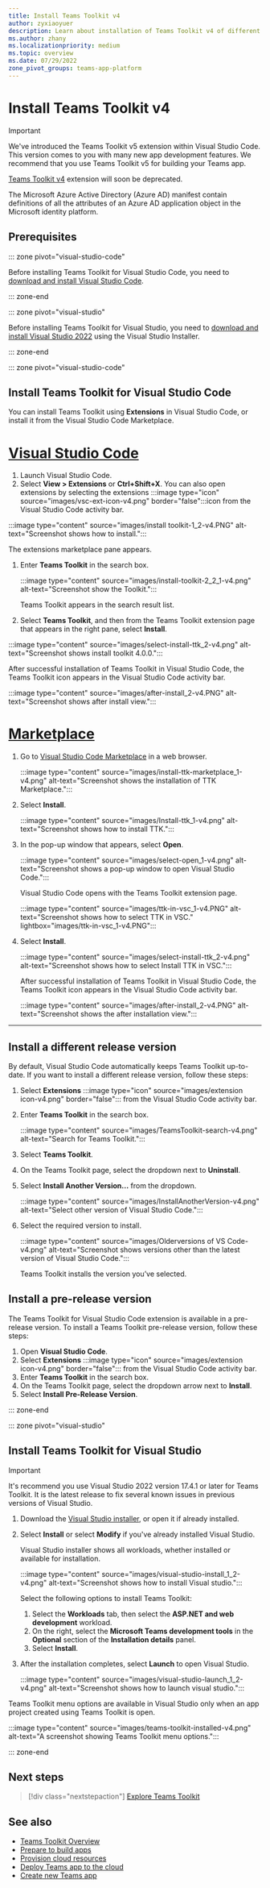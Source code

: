 ```yaml
---
title: Install Teams Toolkit v4
author: zyxiaoyuer
description: Learn about installation of Teams Toolkit v4 of different versions in Visual Studio Code, Visual Studio, and marketplace.
ms.author: zhany
ms.localizationpriority: medium
ms.topic: overview
ms.date: 07/29/2022
zone_pivot_groups: teams-app-platform
---
```


# Install Teams Toolkit v4

> [!IMPORTANT]
>
> We've introduced the Teams Toolkit v5 extension within Visual Studio Code. This version comes to you with many new app development features. We recommend that you use Teams Toolkit v5 for building your Teams app.
>
> [Teams Toolkit v4](~/toolkit/toolkit-v4/teams-toolkit-fundamentals-v4.md) extension will soon be deprecated.

The Microsoft Azure Active Directory (Azure AD) manifest contain definitions of all the attributes of an Azure AD application object in the Microsoft identity platform.

## Prerequisites

::: zone pivot="visual-studio-code"

Before installing Teams Toolkit for Visual Studio Code, you need to [download and install Visual Studio Code](https://code.visualstudio.com/Download).

::: zone-end

::: zone pivot="visual-studio"

Before installing Teams Toolkit for Visual Studio, you need to [download and install Visual Studio 2022](https://aka.ms/VSDownload) using the Visual Studio Installer.

::: zone-end

::: zone pivot="visual-studio-code"

## Install Teams Toolkit for Visual Studio Code

You can install Teams Toolkit using **Extensions** in Visual Studio Code, or install it from the Visual Studio Code Marketplace.

# [Visual Studio Code](#tab/vscode)

1. Launch Visual Studio Code.
1. Select **View > Extensions** or **Ctrl+Shift+X**. You can also open extensions by selecting the extensions :::image type="icon" source="images/vsc-ext-icon-v4.png" border="false":::icon from the Visual Studio Code activity bar.

:::image type="content" source="images/install toolkit-1_2-v4.PNG" alt-text="Screenshot shows how to install.":::

   The extensions marketplace pane appears.

1. Enter **Teams Toolkit** in the search box.

   :::image type="content" source="images/install-toolkit-2_2_1-v4.png" alt-text="Screenshot show the Toolkit.":::

   Teams Toolkit appears in the search result list.

1. Select **Teams Toolkit**, and then from the Teams Toolkit extension page that appears in the right pane, select  **Install**.

:::image type="content" source="images/select-install-ttk_2-v4.png" alt-text="Screenshot shows install toolkit 4.0.0.":::

   After successful installation of Teams Toolkit in Visual Studio Code, the Teams Toolkit icon appears in the Visual Studio Code activity bar.

   :::image type="content" source="images/after-install_2-v4.PNG" alt-text="Screenshot shows after install view.":::

# [Marketplace](#tab/marketplace)

1. Go to [Visual Studio Code Marketplace](https://marketplace.visualstudio.com/items?itemName=TeamsDevApp.ms-teams-vscode-extension) in a web browser.

   :::image type="content" source="images/install-ttk-marketplace_1-v4.png" alt-text="Screenshot shows the installation of TTK Marketplace.":::

1. Select **Install**.

   :::image type="content" source="images/Install-ttk_1-v4.png" alt-text="Screenshot shows how to install TTK.":::

1. In the pop-up window that appears, select **Open**.

   :::image type="content" source="images/select-open_1-v4.png" alt-text="Screenshot shows a pop-up window to open Visual Studio Code.":::

   Visual Studio Code opens with the Teams Toolkit extension page.

   :::image type="content" source="images/ttk-in-vsc_1-v4.PNG" alt-text="Screenshot shows how to select TTK in VSC."  lightbox="images/ttk-in-vsc_1-v4.PNG":::

1. Select **Install**.

   :::image type="content" source="images/select-install-ttk_2-v4.png" alt-text="Screenshot shows how to select Install TTK in VSC.":::

   After successful installation of Teams Toolkit in Visual Studio Code, the Teams Toolkit icon appears in the Visual Studio Code activity bar.

   :::image type="content" source="images/after-install_2-v4.PNG" alt-text="Screenshot shows the after installation view.":::

---

## Install a different release version

By default, Visual Studio Code automatically keeps Teams Toolkit up-to-date. If you want to install a different release version, follow these steps:

1. Select **Extensions** :::image type="icon" source="images/extension icon-v4.png" border="false"::: from the Visual Studio Code activity bar.

1. Enter **Teams Toolkit** in the search box.

   :::image type="content" source="images/TeamsToolkit-search-v4.png" alt-text="Search for Teams Toolkit.":::

1. Select **Teams Toolkit**.

1. On the Teams Toolkit page, select the dropdown next to **Uninstall**.

1. Select **Install Another Version...** from the dropdown.

   :::image type="content" source="images/InstallAnotherVersion-v4.png" alt-text="Select other version of Visual Studio Code.":::

1. Select the required version to install.

   :::image type="content" source="images/Olderversions of VS Code-v4.png" alt-text="Screenshot shows versions other than the latest version of Visual Studio Code.":::

   Teams Toolkit installs the version you’ve selected.

## Install a pre-release version

The Teams Toolkit for Visual Studio Code extension is available in a pre-release version. To install a Teams Toolkit pre-release version, follow these steps:

1. Open **Visual Studio Code**.
1. Select **Extensions** :::image type="icon" source="images/extension icon-v4.png" border="false"::: from the Visual Studio Code activity bar.
1. Enter **Teams Toolkit** in the search box.
1. On the Teams Toolkit page, select the dropdown arrow next to **Install**.
1. Select **Install Pre-Release Version**.

::: zone-end

::: zone pivot="visual-studio"

## Install Teams Toolkit for Visual Studio

   > [!IMPORTANT]
   > It's recommend you use Visual Studio 2022 version 17.4.1 or later for Teams Toolkit. It is the latest release to fix several known issues in previous versions of Visual Studio.

1. Download the [Visual Studio installer](https://aka.ms/VSDownload), or open it if already installed.
1. Select **Install** or select **Modify** if you've already installed Visual Studio.

   Visual Studio installer shows all workloads, whether installed or available for installation.

   :::image type="content" source="images/visual-studio-install_1_2-v4.png" alt-text="Screenshot shows how to install Visual studio.":::

   Select the following options to install Teams Toolkit:
   1. Select the **Workloads** tab, then select the **ASP.NET and web development** workload.
   1. On the right, select the **Microsoft Teams development tools** in the **Optional** section of the **Installation details** panel.
   1. Select **Install**.

1. After the installation completes, select **Launch** to open Visual Studio.

   :::image type="content" source="images/visual-studio-launch_1_2-v4.png" alt-text="Screenshot shows how to launch visual studio.":::

Teams Toolkit menu options are available in Visual Studio only when an app project created using Teams Toolkit is open.

:::image type="content" source="images/teams-toolkit-installed-v4.png" alt-text="A screenshot showing Teams Toolkit menu options.":::

::: zone-end

## Next steps

> [!div class="nextstepaction"]
> [Explore Teams Toolkit](explore-Teams-Toolkit-v4.md)

## See also

* [Teams Toolkit Overview](teams-toolkit-fundamentals-v4.md)
* [Prepare to build apps](build-environments-v4.md)
* [Provision cloud resources](provision-v4.md)
* [Deploy Teams app to the cloud](deploy-v4.md)
* [Create new Teams app](create-new-project-v4.md#create-new-teams-app-in-visual-studio)

